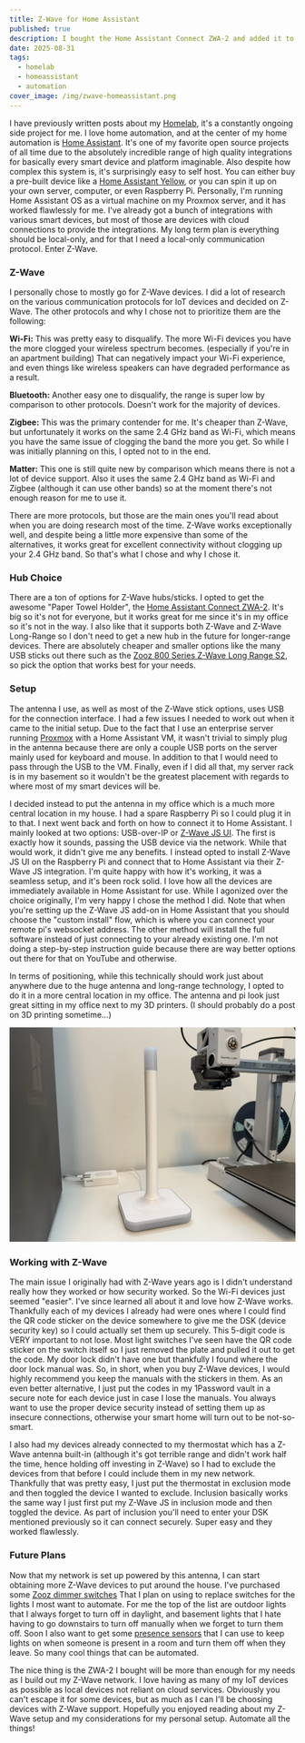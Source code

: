 ```yaml
---
title: Z-Wave for Home Assistant
published: true
description: I bought the Home Assistant Connect ZWA-2 and added it to my Home Assistant by connecting it to a Raspberry Pi in a central location. Here are the details of my setup.
date: 2025-08-31
tags:
  - homelab
  - homeassistant
  - automation
cover_image: /img/zwave-homeassistant.png
---
```


I have previously written posts about my [Homelab](/posts/homelab), it's a constantly ongoing side project for me. I love home automation, and at the center of my home automation is [Home Assistant](https://www.home-assistant.io/). It's one of my favorite open source projects of all time due to the absolutely incredible range of high quality integrations for basically every smart device and platform imaginable. Also despite how complex this system is, it's surprisingly easy to self host. You can either buy a pre-built device like a [Home Assistant Yellow](https://www.home-assistant.io/yellow/), or you can spin it up on your own server, computer, or even Raspberry Pi. Personally, I'm running Home Assistant OS as a virtual machine on my Proxmox server, and it has worked flawlessly for me. I've already got a bunch of integrations with various smart devices, but most of those are devices with cloud connections to provide the integrations. My long term plan is everything should be local-only, and for that I need a local-only communication protocol. Enter Z-Wave.

### Z-Wave

I personally chose to mostly go for Z-Wave devices. I did a lot of research on the various communication protocols for IoT devices and decided on Z-Wave. The other protocols and why I chose not to prioritize them are the following:

**Wi-Fi:** This was pretty easy to disqualify. The more Wi-Fi devices you have the more clogged your wireless spectrum becomes. (especially if you're in an apartment building) That can negatively impact your Wi-Fi experience, and even things like wireless speakers can have degraded performance as a result.

**Bluetooth:** Another easy one to disqualify, the range is super low by comparison to other protocols. Doesn't work for the majority of devices.

**Zigbee:** This was the primary contender for me. It's cheaper than Z-Wave, but unfortunately it works on the same 2.4 GHz band as Wi-Fi, which means you have the same issue of clogging the band the more you get. So while I was initially planning on this, I opted not to in the end.

**Matter:** This one is still quite new by comparison which means there is not a lot of device support. Also it uses the same 2.4 GHz band as Wi-Fi and Zigbee (although it can use other bands) so at the moment there's not enough reason for me to use it.

There are more protocols, but those are the main ones you'll read about when you are doing research most of the time. Z-Wave works exceptionally well, and despite being a little more expensive than some of the alternatives, it works great for excellent connectivity without clogging up your 2.4 GHz band. So that's what I chose and why I chose it.

### Hub Choice

There are a ton of options for Z-Wave hubs/sticks. I opted to get the awesome "Paper Towel Holder", the [Home Assistant Connect ZWA-2](https://www.home-assistant.io/connect/zwa-2/). It's big so it's not for everyone, but it works great for me since it's in my office so it's not in the way. I also like that it supports both Z-Wave and Z-Wave Long-Range so I don't need to get a new hub in the future for longer-range devices. There are absolutely cheaper and smaller options like the many USB sticks out there such as the [Zooz 800 Series Z-Wave Long Range S2](https://www.amazon.com/dp/B0BW171KP3?ref_=ppx_hzsearch_conn_dt_b_fed_asin_title_1), so pick the option that works best for your needs.

### Setup

The antenna I use, as well as most of the Z-Wave stick options, uses USB for the connection interface. I had a few issues I needed to work out when it came to the initial setup. Due to the fact that I use an enterprise server running [Proxmox](https://www.proxmox.com/en/) with a Home Assistant VM, it wasn't trivial to simply plug in the antenna because there are only a couple USB ports on the server mainly used for keyboard and mouse. In addition to that I would need to pass through the USB to the VM. Finally, even if I did all that, my server rack is in my basement so it wouldn't be the greatest placement with regards to where most of my smart devices will be.

I decided instead to put the antenna in my office which is a much more central location in my house. I had a spare Raspberry Pi so I could plug it in to that. I next went back and forth on how to connect it to Home Assistant. I mainly looked at two options: USB-over-IP or [Z-Wave JS UI](https://github.com/zwave-js/zwave-js-ui). The first is exactly how it sounds, passing the USB device via the network. While that would work, it didn't give me any benefits. I instead opted to install Z-Wave JS UI on the Raspberry Pi and connect that to Home Assistant via their Z-Wave JS integration. I'm quite happy with how it's working, it was a seamless setup, and it's been rock solid. I love how all the devices are immediately available in Home Assistant for use. While I agonized over the choice originally, I'm very happy I chose the method I did. Note that when you're setting up the Z-Wave JS add-on in Home Assistant that you should choose the "custom install" flow, which is where you can connect your remote pi's websocket address. The other method will install the full software instead of just connecting to your already existing one. I'm not doing a step-by-step instruction guide because there are way better options out there for that on YouTube and otherwise.

In terms of positioning, while this technically should work just about anywhere due to the huge antenna and long-range technology, I opted to do it in a more central location in my office. The antenna and pi look just great sitting in my office next to my 3D printers. (I should probably do a post on 3D printing sometime...)

![Antenna](/img/posts/zwave/antenna.jpeg)

### Working with Z-Wave

The main issue I originally had with Z-Wave years ago is I didn't understand really how they worked or how security worked. So the Wi-Fi devices just seemed "easier". I've since learned all about it and love how Z-Wave works. Thankfully each of my devices I already had were ones where I could find the QR code sticker on the device somewhere to give me the DSK (device security key) so I could actually set them up securely. This 5-digit code is VERY important to not lose. Most light switches I've seen have the QR code sticker on the switch itself so I just removed the plate and pulled it out to get the code. My door lock didn't have one but thankfully I found where the door lock manual was. So, in short, when you buy Z-Wave devices, I would highly recommend you keep the manuals with the stickers in them. As an even better alternative, I just put the codes in my 1Password vault in a secure note for each device just in case I lose the manuals. You always want to use the proper device security instead of setting them up as insecure connections, otherwise your smart home will turn out to be not-so-smart.

I also had my devices already connected to my thermostat which has a Z-Wave antenna built-in (although it's got terrible range and didn't work half the time, hence holding off investing in Z-Wave) so I had to exclude the devices from that before I could include them in my new network. Thankfully that was pretty easy, I just put the thermostat in exclusion mode and then toggled the device I wanted to exclude. Inclusion basically works the same way I just first put my Z-Wave JS in inclusion mode and then toggled the device. As part of inclusion you'll need to enter your DSK mentioned previously so it can connect securely. Super easy and they worked flawlessly.

### Future Plans

Now that my network is set up powered by this antenna, I can start obtaining more Z-Wave devices to put around the house. I've purchased some [Zooz dimmer switches](https://www.thesmartesthouse.com/products/zooz-700-series-z-wave-plus-s2-dimmer-switch-zen77?variant=40248171429951) That I plan on using to replace switches for the lights I most want to automate. For me the top of the list are outdoor lights that I always forget to turn off in daylight, and basement lights that I hate having to go downstairs to turn off manually when we forget to turn them off. Soon I also want to get some [presence sensors](https://shop.everythingsmart.io/products/everything-presence-one-kit?srsltid=AfmBOorTUIuoFXZ0LXPmAFqkKiaBBsRcZOGvsqsp91PeBXguPaFjrd9Y) that I can use to keep lights on when someone is present in a room and turn them off when they leave. So many cool things that can be automated.

The nice thing is the ZWA-2 I bought will be more than enough for my needs as I build out my Z-Wave network. I love having as many of my IoT devices as possible as local devices not reliant on cloud services. Obviously you can't escape it for some devices, but as much as I can I'll be choosing devices with Z-Wave support. Hopefully you enjoyed reading about my Z-Wave setup and my considerations for my personal setup. Automate all the things!
